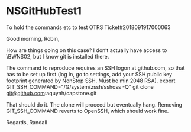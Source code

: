 # NSGitHubTest1
To hold the commands etc to test OTRS Ticket#2018091917000063


Good morning, Robin, 
  
How are things going on this case? I don’t actually have access to \BWNS02, but I know git is installed there. 
  
The command to reproduce requires an SSH logon at github.com, so that has to be set up first (log in, go to settings, add your SSH public key footprint generated by NonStop SSH. Must be min 2048 RSA). 
export GIT_SSH_COMMAND="/G/system/zssh/sshoss -Q"
git clone git@github.com:aquynh/capstone.git
  
That should do it. The clone will proceed but eventually hang. Removing GIT_SSH_COMMAND reverts to OpenSSH, which should work fine. 
  
Regards, 
Randall 

